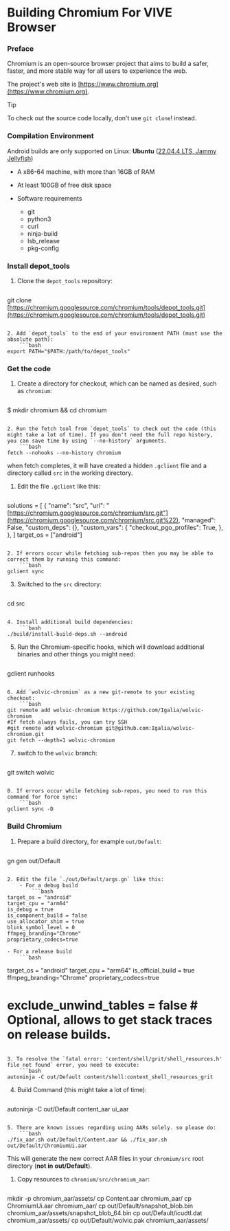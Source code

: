 # Building Chromium For VIVE Browser

### Preface

Chromium is an open-source browser project that aims to build a safer, faster, and more stable way for all users to experience the web.

The project's web site is <u>[https://www.chromium.org](https://www.chromium.org)</u>.

> [!TIP]
> To check out the source code locally, don't use `git clone`! instead.

### Compilation Environment

Android builds are only supported on Linux: **Ubuntu** ([22.04.4 LTS, Jammy Jellyfish](https://releases.ubuntu.com/22.04.4/))

- A x86-64 machine, with more than 16GB of RAM
- At least 100GB of free disk space
- Software requirements

  - git
  - python3
  - curl
  - ninja-build
  - lsb_release
  - pkg-config

### Install depot_tools

1. Clone the `depot_tools` repository:
   ```bash
   ```

git clone [https://chromium.googlesource.com/chromium/tools/depot_tools.git](https://chromium.googlesource.com/chromium/tools/depot_tools.git)

```

2. Add `depot_tools` to the end of your environment PATH (must use the absolute path):
	```bash
export PATH="$PATH:/path/to/depot_tools"
```

### Get the code

1. Create a directory for checkout, which can be named as desired, such as `chromium`:
   ```bash
   ```

$ mkdir chromium && cd chromium

```

2. Run the fetch tool from `depot_tools` to check out the code (this might take a lot of time). If you don't need the full repo history, you can save time by using `--no-history` arguments.
	```bash
fetch --nohooks --no-history chromium
```

when fetch completes, it will have created a hidden `.gclient` file and a directory called `src` in the working directory.

1. Edit the file `.gclient` like this:
   ```
   ```

solutions = [
{
"name": "src",
"url": "[https://chromium.googlesource.com/chromium/src.git"](https://chromium.googlesource.com/chromium/src.git%22),
"managed": False,
"custom_deps": {},
"custom_vars": {
"checkout_pgo_profiles": True,
},
},
]
target_os = ["android"]

```

2. If errors occur while fetching sub-repos then you may be able to correct them by running this command:
	```bash
gclient sync
```

3. Switched to the `src` directory:
   ```bash
   ```

cd src

```

4. Install additional build dependencies:
	```bash
./build/install-build-deps.sh --android
```

5. Run the Chromium-specific hooks, which will download additional binaries and other things you might need:
   ```bash
   ```

gclient runhooks

```

6. Add `wolvic-chromium` as a new git-remote to your existing checkout:
	```bash
git remote add wolvic-chromium https://github.com/Igalia/wolvic-chromium
#If fetch always fails, you can try SSH
#git remote add wolvic-chromium git@github.com:Igalia/wolvic-chromium.git
git fetch --depth=1 wolvic-chromium
```

7. switch to the `wolvic` branch:
   ```bash
   ```

git switch wolvic

```

8. If errors occur while fetching sub-repos, you need to run this command for force sync:
	```bash
gclient sync -D
```

### Build Chromium

1. Prepare a build directory, for example `out/Default`:
   ```bash
   ```

gn gen out/Default

```

2. Edit the file `./out/Default/args.gn` like this:
	- For a debug build
		```bash
target_os = "android"
target_cpu = "arm64"
is_debug = true
is_component_build = false
use_allocator_shim = true
blink_symbol_level = 0
ffmpeg_branding="Chrome"
proprietary_codecs=true
```

```
- For a release build
	```bash
```

target_os = "android"
target_cpu = "arm64"
is_official_build = true
ffmpeg_branding="Chrome"
proprietary_codecs=true

# exclude_unwind_tables = false # Optional, allows to get stack traces on release builds.

```

3. To resolve the `fatal error: 'content/shell/grit/shell_resources.h' file not found` error, you need to execute:
	```bash
autoninja -C out/Default content/shell:content_shell_resources_grit
```

4. Build Command (this might take a lot of time):
   ```bash
   ```

autoninja -C out/Default content_aar ui_aar

```

5. There are known issues regarding using AARs solely. so please do: 
	```bash
./fix_aar.sh out/Default/Content.aar && ./fix_aar.sh out/Default/ChromiumUi.aar
```

This will generate the new correct AAR files in your `chromium/src` root directory (**not in** **out/Default**).

1. Copy resources to `chromium/src/chromium_aar`:
   ```bash
   ```

mkdir -p chromium_aar/assets/
cp Content.aar chromium_aar/
cp ChromiumUi.aar chromium_aar/
cp out/Default/snapshot_blob.bin chromium_aar/assets/snapshot_blob_64.bin
cp out/Default/icudtl.dat chromium_aar/assets/
cp out/Default/wolvic.pak chromium_aar/assets/

```

```
